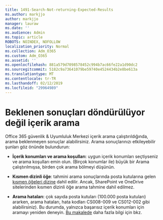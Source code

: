 ```yaml
---
title: 1491-Search-Not-returning-Expected-Results
ms.author: markjjo
author: markjjo
manager: lauraw
ms.date: ''
ms.audience: Admin
ms.topic: article
ROBOTS: NOINDEX, NOFOLLOW
localization_priority: Normal
ms.collection: Adm_O365
ms.custom: Adm_O365
ms.assetid: ''
ms.openlocfilehash: 881a579d7098578452c994b7ac66fe22a1d90dc2
ms.sourcegitcommit: 5182c9a73641079be59740e4524434b2e8be613a
ms.translationtype: MT
ms.contentlocale: tr-TR
ms.lasthandoff: 02/12/2019
ms.locfileid: "29964989"
---
```

# <a name="content-search-not-returning-expected-results"></a>Beklenen sonuçları döndürülüyor değil içerik arama

Office 365 güvenlik & Uyumluluk Merkezi içerik arama çalıştırıldığında, arama beklenmeyen sonuçlar alabilirsiniz. Arama sonuçlarınızı etkileyebilir şunları göz önünde bulundurun:

- **İçerik konumları ve arama koşulları**: uygun içerik konumları seçtiyseniz ve arama koşulları emin olun. (Birçok konumlar ile) büyük bir Arama çalıştırılmışsa, birden çok arama bölmeyi düşünün.

- **Kısmen dizinli öğe**: tahmini arama sonuçlarında posta kutularına gelen [kısmen öğeleri dizine](https://docs.microsoft.com/office365/securitycompliance/partially-indexed-items-in-content-search) dahil edilir. Ancak, SharePoint ve OneDrive sitelerinden kısmen dizinli öğe arama tahmine dahil edilmez.

- **Arama hataları**: çok sayıda posta kutuları (100.000 posta kutuları) ararken, arama hataları, hata kodları CS008-009 ve CS012-002 gibi alabilirsiniz). Bu durumda, yalnızca başarısız içerik konumları için aramayı yeniden deneyin. [Bu makalede](https://docs.microsoft.com/office365/securitycompliance/retry-failed-content-search) daha fazla bilgi için bkz.

